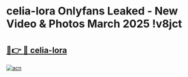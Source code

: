 # celia-lora Onlyfans Leaked - New Video & Photos March 2025 !v8jct

# <h2><a href="https://o6igwl.iuczelnia.edu.pl?title=celia-lora&ref=v8jct">🔗👉 🔴 celia-lora</a></h2>

[![acn](https://github.com/user-attachments/assets/0f9c940e-d8b0-45ae-aac7-cd30a18b3e1c)](https://o6igwl.iuczelnia.edu.pl?title=celia-lora&ref=v8jct)

